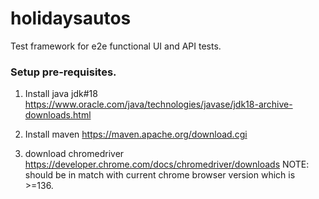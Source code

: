 # holidaysautos
Test framework for e2e functional UI and API tests.

### Setup pre-requisites. 
1. Install java jdk#18 https://www.oracle.com/java/technologies/javase/jdk18-archive-downloads.html

2. Install maven https://maven.apache.org/download.cgi

3. download chromedriver   https://developer.chrome.com/docs/chromedriver/downloads
NOTE: should be in match with current chrome browser version which is >=136.

